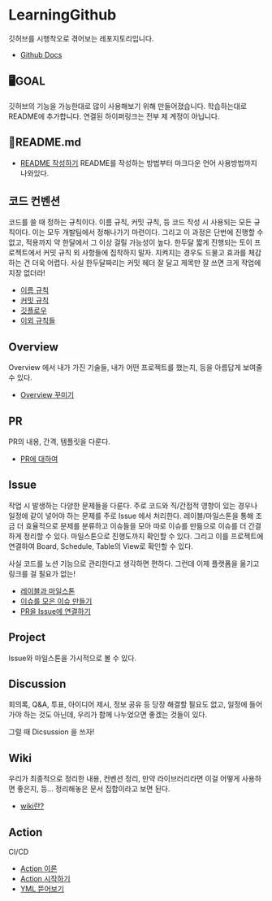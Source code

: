 # LearningGithub
깃허브를 시행착오로 겪어보는 레포지토리입니다.
- [Github Docs](https://docs.github.com/ko)

## 🖥GOAL
깃허브의 기능을 가능한대로 많이 사용해보기 위해 만들어졌습니다.
학습하는대로 README에 추가합니다.
연결된 하이퍼링크는 전부 제 계정이 아닙니다.

## 📑README.md
- [README 작성하기](https://backendcode.tistory.com/165)
README를 작성하는 방법부터 마크다운 언어 사용방법까지 나와있다.

## 코드 컨벤션
코드를 쓸 때 정하는 규칙이다.
이름 규칙, 커밋 규칙, 등 코드 작성 시 사용되는 모든 규칙이다.
이는 모두 개발팀에서 정해나가기 마련이다. 그리고 이 과정은 단번에 진행할 수 없고, 적용까지 약 한달에서 그 이상 걸릴 가능성이 높다.
한두달 짧게 진행되는 토이 프로젝트에서 커밋 규칙 외 사항들에 집착하지 말자. 지켜지는 경우도 드물고 효과를 체감하는 건 더욱 어렵다.
사실 한두달짜리는 커밋 헤더 잘 달고 제목만 잘 쓰면 크게 작업에 지장 없더라!

- [이름 규칙](https://daryeou.tistory.com/17)
- [커밋 규칙](https://velog.io/@shin6403/Git-git-%EC%BB%A4%EB%B0%8B-%EC%BB%A8%EB%B2%A4%EC%85%98-%EC%84%A4%EC%A0%95%ED%95%98%EA%B8%B0)
- [깃플로우](https://techblog.woowahan.com/2553/)
- [이외 규칙들](https://overcome-the-limits.tistory.com/5)

## Overview
Overview 에서 내가 가진 기술들, 내가 어떤 프로젝트를 했는지, 등을 아름답게 보여줄 수 있다.
- [Overview 꾸미기](https://www.sitepoint.com/github-profile-readme/)

## PR
PR의 내용, 간격, 템플릿을 다룬다.
- [PR에 대하여](https://2jinishappy.tistory.com/337)

## Issue
작업 시 발생하는 다양한 문제들을 다룬다.
주로 코드와 직/간접적 영향이 있는 경우나 일정에 같이 넣어야 하는 문제를 주로 Issue 에서 처리한다.
레이블/마일스톤을 통해 조금 더 효율적으로 문제를 분류하고 이슈들을 모아 따로 이슈를 만듦으로 이슈를 더 간결하게 정리할 수 있다. 마일스톤으로 진행도까지 확인할 수 있다.
그리고 이를 프로젝트에 연결하여 Board, Schedule, Table의 View로 확인할 수 있다.

사실 코드를 노션 기능으로 관리한다고 생각하면 편하다. 그런데 이제 플랫폼을 옮기고 링크를 걸 필요가 없는!

- [레이블과 마일스톤](https://docs.github.com/ko/issues/using-labels-and-milestones-to-track-work)
- [이슈를 모은 이슈 만들기](https://docs.github.com/ko/get-started/writing-on-github/working-with-advanced-formatting/about-task-lists)
- [PR을 Issue에 연결하기](https://docs.github.com/ko/issues/tracking-your-work-with-issues/linking-a-pull-request-to-an-issue#linking-a-pull-request-to-an-issue-using-a-keyword)

## Project
Issue와 마일스톤을 가시적으로 볼 수 있다.

## Discussion
회의록, Q&A, 투표, 아이디어 제시, 정보 공유 등 당장 해결할 필요도 없고, 일정에 들어가야 하는 것도 아닌데, 우리가 함께 나누었으면 좋겠는 것들이 있다.

그럴 때 Dicsussion 을 쓰자!

## Wiki
우리가 최종적으로 정리한 내용, 컨벤션 정리, 만약 라이브러리라면 이걸 어떻게 사용하면 좋은지, 등...
정리해놓은 문서 집합이라고 보면 된다.
- [wiki란?](https://docs.github.com/ko/communities/documenting-your-project-with-wikis/about-wikis)

## Action
CI/CD

- [Action 이론](https://www.youtube.com/watch?v=iLqGzEkusIw&pp=ygUNYWN0aW9uIGdpdGh1Yg%3D%3D)
- [Action 시작하기](https://docs.github.com/ko/actions/quickstart)
- [YML 뜯어보기](https://ffoorreeuunn.tistory.com/454)
